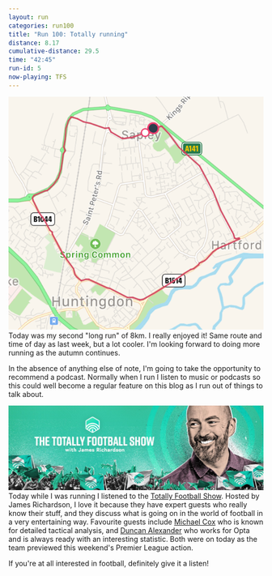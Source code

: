 ```yaml
---
layout: run
categories: run100
title: "Run 100: Totally running"
distance: 8.17
cumulative-distance: 29.5
time: "42:45"
run-id: 5
now-playing: TFS
---
```


![A map from Fitbit of my run](/assets/images/2020-09-26/fitbit-map.png)
Today was my second "long run" of 8km. I really enjoyed it! Same route and time of day as last week, but a lot cooler. I'm looking forward to doing more running as the autumn continues.

In the absence of anything else of note, I'm going to take the opportunity to recommend a podcast. Normally when I run I listen to music or podcasts so this could well become a regular feature on this blog as I run out of things to talk about.

![Totally Football Show logo](/assets/images/2020-09-26/tfs.jpg)
Today while I was running I listened to the [Totally Football Show](https://www.thetotallyfootballshow.com/). Hosted by James Richardson, I love it because they have expert guests who really know their stuff, and they discuss what is going on in the world of football in a very entertaining way. Favourite guests include [Michael Cox](https://twitter.com/zonal_marking) who is known for detailed tactical analysis, and [Duncan Alexander](https://twitter.com/oilysailor) who works for Opta and is always ready with an interesting statistic. Both were on today as the team previewed this weekend's Premier League action.

If you're at all interested in football, definitely give it a listen!
